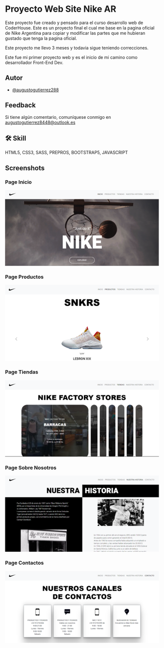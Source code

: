 
# Proyecto Web Site Nike AR

Este proyecto fue creado y pensado para el curso desarrollo web de CoderHouse. 
Este es un proyecto final el cual me base en la pagina oficial de Nike Argentina para copiar y modificar las partes que me hubieran gustado que tenga la pagina oficial.

Este proyecto me llevo 3 meses y todavia sigue teniendo correcciones.

Este fue mi primer proyecto web y es el inicio de mi camino como desarrollador Front-End Dev.

## Autor

- [@augustogutierrez288](https://github.com/augustogutierrez288)


## Feedback

Si tiene algún comentario, comuníquese conmigo en augustogutierrez8448@outlook.es

## 🛠 Skill 

HTML5, CSS3, SASS, PREPROS, BOOTSTRAP5, JAVASCRIPT

## Screenshots

### Page Inicio
![index](./assets/capturas-de-pantalla/index.png)

### Page Productos
![page contacto](./assets/capturas-de-pantalla/page-productos.png)

### Page Tiendas
![page tiendas](./assets/capturas-de-pantalla/page-tiendas.png)

### Page Sobre Nosotros
![page nuestra historia](./assets/capturas-de-pantalla/page-nuestra-historia.png)

### Page Contactos 
![page contactos](./assets/capturas-de-pantalla/page-contactos.png)

